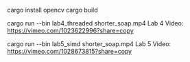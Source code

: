 cargo install opencv
cargo build



cargo run --bin lab4_threaded shorter_soap.mp4
Lab 4 Video: https://vimeo.com/1023622996?share=copy


cargo run --bin lab5_simd shorter_soap.mp4
Lab 5 Video: https://vimeo.com/1028673815?share=copy

